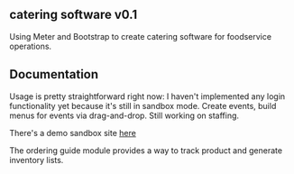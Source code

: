 ## catering software v0.1

Using Meter and Bootstrap to create catering software for foodservice operations.

## Documentation

Usage is pretty straightforward right now: I haven't implemented any login functionality yet because it's still in sandbox mode. Create events, build menus for events via drag-and-drop. Still working on staffing.

There's a demo sandbox site [here](https://calihancatering.herokuapp.com)

The ordering guide module provides a way to track product and generate inventory lists. 